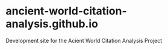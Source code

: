 # ancient-world-citation-analysis.github.io
Development site for the Acient World Citation Analysis Project
